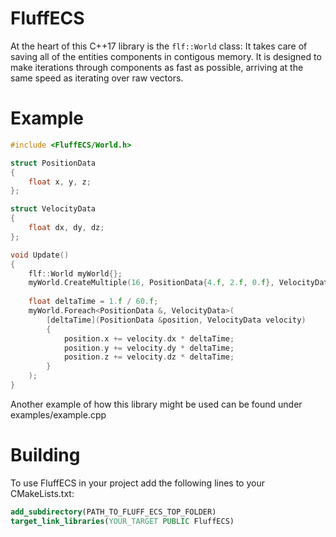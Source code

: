 # FluffECS

At the heart of this C++17 library is the `flf::World` class: It takes care of saving all of the entities components in contigous memory. It is designed to make iterations through components as fast as possible, arriving at the same speed as iterating over raw vectors.

# Example
```c++
#include <FluffECS/World.h>

struct PositionData
{
    float x, y, z;
};

struct VelocityData
{
    float dx, dy, dz;
};

void Update()
{
    flf::World myWorld{};
    myWorld.CreateMultiple(16, PositionData{4.f, 2.f, 0.f}, VelocityData{1.f, 0.f, 0.f});
    
    float deltaTime = 1.f / 60.f;
    myWorld.Foreach<PositionData &, VelocityData>(
        [deltaTime](PositionData &position, VelocityData velocity)
        {
            position.x += velocity.dx * deltaTime;
            position.y += velocity.dy * deltaTime;
            position.z += velocity.dz * deltaTime;
        }
    );
}
```
Another example of how this library might be used can be found under examples/example.cpp

# Building
To use FluffECS in your project add the following lines to your CMakeLists.txt:
```cmake
add_subdirectory(PATH_TO_FLUFF_ECS_TOP_FOLDER)
target_link_libraries(YOUR_TARGET PUBLIC FluffECS)
```
